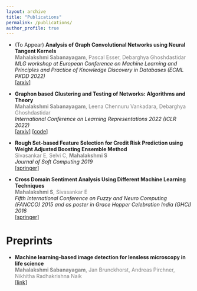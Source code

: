 ```yaml
---
layout: archive
title: "Publications"
permalink: /publications/
author_profile: true
---
```


* (To Appear) **Analysis of Graph Convolutional Networks using Neural Tangent Kernels** <br>
<span style="color:gray;"> **Mahalakshmi Sabanayagam**, Pascal Esser, Debarghya Ghoshdastidar </span> <br>
_MLG workshop at European Conference on Machine Learning and Principles and Practice of Knowledge Discovery in Databases  (ECML PKDD 2022)_ <br>
[[arxiv]](https://arxiv.org/abs/2110.04060)

* <span style="font-weight:bold">Graphon based Clustering and Testing of Networks: Algorithms and Theory</span> <br>
<span style="color:gray;"> **Mahalakshmi Sabanayagam**, Leena Chennuru Vankadara, Debarghya Ghoshdastidar </span>  <br>
_International Conference on Learning Representations 2022 (ICLR 2022)_ <br>
[[arxiv]](https://arxiv.org/abs/2110.02722) [[code]](https://github.com/maha-93/Clustering-Testing-Networks)

* **Rough Set-based Feature Selection for Credit Risk Prediction using Weight Adjusted
Boosting Ensemble Method** <br>
<span style="color:gray;"> Sivasankar E, Selvi C, **Mahalakshmi S** </span> <br>
_Journal of Soft Computing 2019_ <br>
[[springer]](https://link.springer.com/article/10.1007/s00500-019-04167-0) 

* **Cross Domain Sentiment Analysis Using Different Machine Learning Techniques** <br>
<span style="color:gray;"> **Mahalakshmi S**, Sivasankar E </span> <br>
_Fifth International Conference on Fuzzy and Neuro Computing (FANCCO) 2015 and as poster in Grace
Hopper Celebration India (GHCI) 2016_ <br>
[[springer]](https://link.springer.com/chapter/10.1007/978-3-319-27212-2_7)


Preprints
====

* **Machine learning-based image detection for lensless microscopy in life science** <br>
<span style="color:gray;"> **Mahalakshmi Sabanayagam**, Jan Brunckhorst, Andreas Pirchner, Nikhitha Radhakrishna Naik </span><br>
[[link]](https://www.mdsi.tum.de/fileadmin/w00cet/di-lab/LMU_-_TUM-DI-LAB_Final_Documentation_SS19.pdf)
